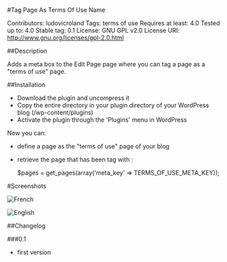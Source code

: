 #Tag Page As Terms Of Use Name

Contributors: ludovicroland
Tags: terms of use
Requires at least: 4.0
Tested up to: 4.0
Stable tag: 0.1
License: GNU GPL v2.0
License URI: http://www.gnu.org/licenses/gpl-2.0.html

##Description

Adds a meta box to the Edit Page page where you can tag a page as a "terms of use" page.

##Installation

* Download the plugin and uncompress it
* Copy the entire directory in your plugin directory of your WordPress blog (/wp-content/plugins)
* Activate the plugin through the 'Plugins' menu in WordPress

Now you can:

* define a page as the "terms of use" page of your blog
* retrieve the page that has been tag with :

    $pages = get_pages(array('meta_key' => TERMS_OF_USE_META_KEY));

#Screenshots

![French](https://raw.github.com/ludovicroland/tagPageAsTermsOfUse-wordpress/master/screenshot-1.jpg)

![English](https://raw.github.com/ludovicroland/tagPageAsTermsOfUse-wordpress/master/screenshot-2.jpg)

##Changelog

###0.1
* first version
